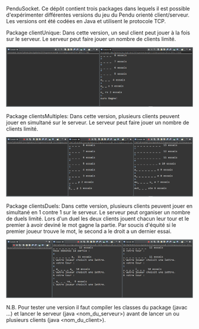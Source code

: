 PenduSocket.
Ce dépôt contient trois packages dans lequels il est possible d'expérimenter différentes versions du jeu du Pendu orienté client/serveur.
Les versions ont été codées en Java et utilisent le protocole TCP.

Package clientUnique:
Dans cette version, un seul client peut jouer à la fois sur le serveur. Le serveur peut faire jouer un nombre de clients limité.

![Screenshot de client unique](screenshots/clientUnique.png?raw=true "Client unique")

Package clientsMultiples:
Dans cette version, plusieurs clients peuvent jouer en simultané sur le serveur. Le serveur peut faire jouer un nombre de clients limité.

![Screenshot de clients multiples](screenshots/clientsMultiples.png?raw=true "Clients multiples")

Package clientsDuels:
Dans cette version, plusieurs clients peuvent jouer en simultané en 1 contre 1 sur le serveur. Le serveur peut organiser un nombre de duels limité. Lors d'un duel les deux clients jouent chacun leur tour et le premier à avoir deviné le mot gagne la partie. Par soucis d'équité si le premier joueur trouve le mot, le second a le droit a un dernier essai.

![Screenshot de clients duels](screenshots/clientsDuels.png?raw=true "Clients duels")

N.B.
Pour tester une version il faut compiler les classes du package (javac ...) et lancer le serveur (java <nom_du_serveur>) avant de lancer un ou plusieurs clients (java <nom_du_client>).
